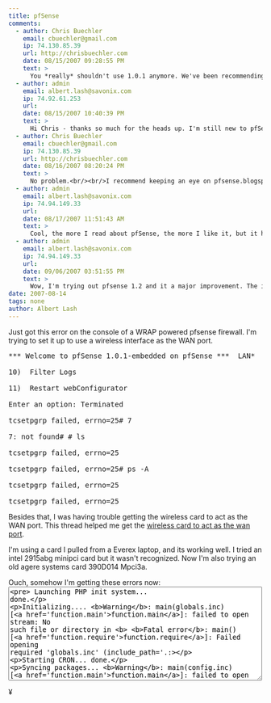 ```yaml
---
title: pfSense
comments:
  - author: Chris Buechler
    email: cbuechler@gmail.com
    ip: 74.130.85.39
    url: http://chrisbuechler.com
    date: 08/15/2007 09:28:55 PM
    text: >
      You *really* shouldn't use 1.0.1 anymore. We've been recommending for months that people use the most recent 1.2 RC for all new installs.
  - author: admin
    email: albert.lash@savonix.com
    ip: 74.92.61.253
    url:
    date: 08/15/2007 10:40:39 PM
    text: >
      Hi Chris - thanks so much for the heads up. I'm still new to pfSense even though I've been using m0n0wall for awhile.
  - author: Chris Buechler
    email: cbuechler@gmail.com
    ip: 74.130.85.39
    url: http://chrisbuechler.com
    date: 08/16/2007 08:20:24 PM
    text: >
      No problem.<br/><br/>I recommend keeping an eye on pfsense.blogspot.com, we post a lot of info on changes, recommendations, features, new releases, etc. there. Including this recommendation a few months back.
  - author: admin
    email: albert.lash@savonix.com
    ip: 74.94.149.33
    url:
    date: 08/17/2007 11:51:43 AM
    text: >
      Cool, the more I read about pfSense, the more I like it, but it has been difficult for me to get my mind around it because the website(s) are a little all over the place, and when I saw a statement about how the m0n0wall docs should be used as a reference to pfsense, I guess I just latched onto that.
  - author: admin
    email: albert.lash@savonix.com
    ip: 74.94.149.33
    url:
    date: 09/06/2007 03:51:55 PM
    text: >
      Wow, I'm trying out pfsense 1.2 and it a major improvement. The interface is no longer so busy, and it seems to be more stable all over. GREAT WORK!
date: 2007-08-14
tags: none
author: Albert Lash
---
```

Just got this error on the console of a WRAP powered pfsense firewall. I'm trying to set it up to use a wireless interface as the WAN port.

<pre>*** Welcome to pfSense 1.0.1-embedded on pfSense ***  LAN*                     ->   sis0    ->      192.168.0.223  OPT1(OPT1)               ->   sis1    ->      NONE(DHCP)  WAN                      ->   ath0    ->      0.0.0.0(DHCP) pfSense console setup *********************** 0)  Logout (SSH only) 1)  Assign Interfaces 2)  Set LAN IP address 3)  Reset webConfigurator password 4)  Reset to factory defaults 5)  Reboot system 6)  Halt system 7)  Ping host 8)  Shell 9)  PFtop

10)  Filter Logs

11)  Restart webConfigurator

Enter an option: Terminated

tcsetpgrp failed, errno=25# 7

7: not found# # ls

tcsetpgrp failed, errno=25

tcsetpgrp failed, errno=25# ps -A

tcsetpgrp failed, errno=25

tcsetpgrp failed, errno=25</pre>

Besides that, I was having trouble getting the wireless card to act as the WAN port. This thread helped me get the <a href="http://forum.pfsense.org/index.php/topic,5744.msg34008.html#msg34008">wireless card to act as the wan port</a>.

I'm using a card I pulled from a Everex laptop, and its working well. I tried an intel 2915abg minipci card but it wasn't recognized. Now I'm also trying an old agere systems card 390D014 Mpci3a.

Ouch, somehow I'm getting these errors now: <textarea rows="12" cols="60"><pre>
Launching PHP init system... done.

Initializing....
<b>Warning</b>:  main(globals.inc) [<a href='function.main'>function.main</a>]: failed to open stream: No such file or directory in <b>
<b>Fatal error</b>:  main() [<a href='function.require'>function.require</a>]: Failed opening required 'globals.inc' (include_path='.:>

Starting CRON... done.

Syncing packages...
<b>Warning</b>:  main(config.inc) [<a href='function.main'>function.main</a>]: failed to open stream: No such file or directory in <b>>
<b>Fatal error</b>:  main() [<a href='function.require'>function.require</a>]: Failed opening required 'config.inc' (include_path='.:'>

Executing rc.d items...  Stopping /usr/local/etc/rc.d/*.sh...done. Starting /usr/local/etc/rc.d/*.sh...done.
<b>Warning</b>:  main(config.inc) [<a href='function.main'>function.main</a>]: failed to open stream: No such file or directory in <b>>
<b>Fatal error</b>:  main() [<a href='function.require'>function.require</a>]: Failed opening required 'config.inc' (include_path='.:'>

Bootup complete

FreeBSD/i386 (Amnesiac) (console)
<b>Warning</b>:  main(config.inc) [<a href='function.main'>function.main</a>]: failed to open stream: No such file or directory in <b>>
<b>Fatal error</b>:  main() [<a href='function.require'>function.require</a>]: Failed opening required 'config.inc' (include_path='.:'></pre></textarea>

¥

